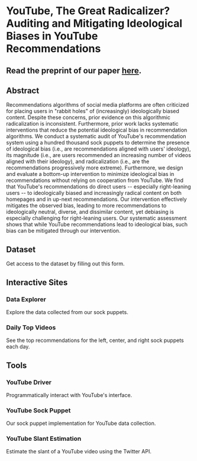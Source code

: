 # YouTube, The Great Radicalizer? <br> Auditing and Mitigating Ideological Biases in YouTube Recommendations

## Read the preprint of our paper [here](https://arxiv.org/abs/2203.10666).

## Abstract
Recommendations algorithms of social media platforms are often criticized for placing users in "rabbit holes" of (increasingly) ideologically biased content. Despite these concerns, prior evidence on this algorithmic radicalization is inconsistent. Furthermore, prior work lacks systematic interventions that reduce the potential ideological bias in recommendation algorithms. We conduct a systematic audit of YouTube's recommendation system using a hundred thousand sock puppets to determine the presence of ideological bias (i.e., are recommendations aligned with users' ideology), its magnitude (i.e., are users recommended an increasing number of videos aligned with their ideology), and radicalization (i.e., are the recommendations progressively more extreme). Furthermore, we design and evaluate a bottom-up intervention to minimize ideological bias in recommendations without relying on cooperation from YouTube. We find that YouTube's recommendations do direct users -- especially right-leaning users -- to ideologically biased and increasingly radical content on both homepages and in up-next recommendations. Our intervention effectively mitigates the observed bias, leading to more recommendations to ideologically neutral, diverse, and dissimilar content, yet debiasing is especially challenging for right-leaning users. Our systematic assessment shows that while YouTube recommendations lead to ideological bias, such bias can be mitigated through our intervention. 

## Dataset
Get access to the dataset by filling out this form.

## Interactive Sites

### Data Explorer
Explore the data collected from our sock puppets.

### Daily Top Videos
See the top recommendations for the left, center, and right sock puppets each day.

## Tools

### YouTube Driver
Programmatically interact with YouTube's interface.

### YouTube Sock Puppet
Our sock puppet implementation for YouTube data collection.

### YouTube Slant Estimation
Estimate the slant of a YouTube video using the Twitter API.


